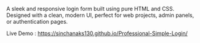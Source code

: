 A sleek and responsive login form built using pure HTML and CSS. 
Designed with a clean, modern UI, perfect for web projects, admin panels, or authentication pages.

Live Demo : https://sinchanaks130.github.io/Professional-Simple-Login/
